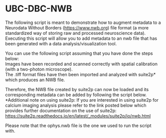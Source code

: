 # UBC-DBC-NWB
The following script is meant to demonstrate how to augment metadata to a Neurodata Without Borders (https://www.nwb.org) file format (a more standardized way of storing raw and processed neuroscience data). Executing this script will allow you to add metadata to an nwb file that has been generated with a data analysis/visualization tool.

You can use the following script assuming that you have done the steps below:
<br>
Images have been recorded and scanned correctly with spatial calibration (with a two-photon microscope). <br>
The .tiff format files have then been imported and analyzed with suite2p* which produces an NWB file.  <br>

Therefore, the NWB file created by suite2p can now be loaded and its corresponding metadata can be added by following the script below.
*Additional note on using suite2p: If you are interested in using suite2p for calcium imaging analysis please refer to the link posted below which provides further documentation on the use of suite2p: 
https://suite2p.readthedocs.io/en/latest/_modules/suite2p/io/nwb.html

Please note that the ophys.nwb file is the one we used to run the script with.

